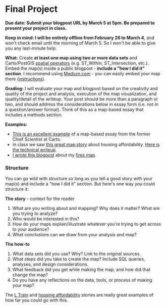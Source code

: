 # Final Project

**Due date: Submit your blogpost URL by March 5 at 5pm. Be prepared to present your project in class.**

**Keep in mind:  I will be entirely offline from February 26 to March 4**, and won't check email until the morning of March 5. So I won't be able to give you any last-minute help.

**What:** Create **at least one map using two or more data sets** and Carto/PostGIS [spatial operators](http://postgis.org/docs/reference.html#Spatial_Relationships_Measurements) (e.g. ST_Within, ST_Intersection, etc.). Embed the map(s) inside a public blogpost - **include a "how I did it" section**. I recommend using [Medium.com](https://www.medium.com) - you can easily embed your map there ([instructions](https://medium.com/@andrewxhill/how-to-add-maps-to-a-medium-post-8e881f99c56d)).

**Grading:** I will evaluate your map and blogpost based on the creativity and quality of the project and analysis, execution of the map visualization, and quality/detail of the writeup. Your post should be more than a paragraph or two, and should address the considerations below in essay form (i.e. not in a question/answer format). Think of this as a map-based essay that includes a methods section.

**Examples:**
* [This is an excellent example](https://carto.com/blog/looking-at-the-l/) of a map-based essay from the former Chief Scientist at Carto.
* In class we saw [this great map story](https://nation.maps.arcgis.com/apps/Cascade/index.html?appid=de7f932e3a1d494f9c9d9a67fb0de646) about housing affordability. [Here is the technical writeup](https://blogs.esri.com/esri/arcgis/2017/09/11/how-to-make-this-crazy-map/).
* [I wrote this blogpost](https://blog.mapbox.com/santa-rosa-fire-map-how-i-built-it-ef2483f5b92e) about my [fires map](https://robinkraft.github.io/norcal-fires-imagery/compare.html).

### Structure
You can go wild with structure so long as you tell a good story with your map(s) and include a "how I did it" section. But here's one way you could structure it:

**The story** - context for the reader
1. What are you writing about and mapping? Why does it matter? What are you trying to analyze?
2. Who would be interested in this?
3. How do your maps explain/illustrate whatever you're trying to get across to your audience?
4. What conclusions can we draw from your analysis and map?

**The how-to**
1. What data sets did you use? Why? Link to the original sources.  
2. What steps did you take to create the map? Include SQL queries, analyses, and design considerations.  
3. What feedback did you get while making the map, and how did that change the map?  
4. Do you have any reflections on the data, tools, or process of making your map?  

The [L Train](https://carto.com/blog/looking-at-the-l/) and [housing affordability](https://nation.maps.arcgis.com/apps/Cascade/index.html?appid=de7f932e3a1d494f9c9d9a67fb0de646) stories are really great examples of how far you could go with this.
